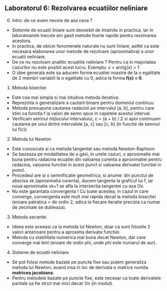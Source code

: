 ## Laboratorul 6: Rezolvarea ecuatiilor neliniare

0. Intro: de ce avem nevoie de asa ceva ?

- Sistemle de ecuatii liniare sunt deosebit de intalnite in practica, iar in
laboratoarele trecute am gasit metode foarte rapide pentru rezolvarea acestora.
- In practica, de obicei fenomenele naturale nu sunt liniare, astfel ca este
necesara elaborarea unor metode de rezolvare (aproximativa) a unor ecuatii
neliniare.
- De ce nu rezolvam analitic ecuatiile neliniare ? Pentru ca in majoriatea
cazurilor nu este posibil acest lucru. Exemplu: x + arctg(x) = 1
- O idee generala este sa aducem forma ecuatiei noastre de la o egalitate de 2
membri variabili la o egalitate cu 0, adica la forma **f(x) = 0**.

1. Metoda bisectiei
- Este cea mai simpla si mai intuitiva metoda iterativa.
- Reprezinta o generalizare a cautarii binare pentru domeniul continuu.
- Metoda presupune cautarea radacinii pe intervalul [a, b], pentru care stim ca
functia f ia valori de semn opus in capetele acestui interval.
- Verificam semnul mijlocului intervalului, c = (a + b) / 2 si apoi continuam
cautarea pe unul dintre intervalele [a, c] sau [c, b] (in functie de semnul lui f(c))

2. Metoda lui Newton
- Este cunoscuta si ca metoda tangentei sau metoda Newton-Raphson
- Se bazeaza pe modalitatea de a gasi, in unele cazuri, o aproximatie mai buna
pentru radacina ecuatiei din valoarea curenta a aproximatiei pentru radacina,
valoarea functiei in acest punct si valoarea derivatei functiei in punct.
- Procedeul are si o semnificatie geometrica, si anume: din punctul de abscisa xk
(aproximatia curenta), ducem tangenta la graficul lui f, iar noua aproximatie xk+1
se afla la intersectia tangentei cu axa Ox.
- Nu este garantata convergenta ! Cu toate acestea, in cazul in care converge, convergenta
este mult mai rapida decat la metoda bisectiei (eroare patratica = de ordin 2, adica la
fiecare iteratie precizia ca numar de zecimale se dubleaza).

3. Metoda secantei
- Ideea este aceeasi ca la metoda lui Newton, doar ca sunt folosite 2 valori
anterioare pentru a aproxima derivata functiei.
- Metoda cu stabilitate numerica mai buna decat Newton, dar care converge mai lent
(eroare de ordin phi, unde phi este numarul de aur).

4. Sisteme de ecuatii neliniare
- Se pot folosi metode bazate pe puncte fixe sau putem generaliza metoda lui Newton, avand
insa in loc de derivata o matrice numita **matricea jacobiana**.
- Pentru metodele bazate pe puncte fixe, este necesar ca toate derivatele partiale sa fie strict
mai mici decat 1/n (in modul).
